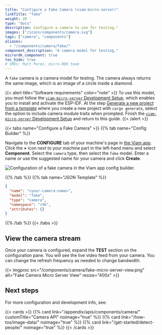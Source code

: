 ```yaml
---
title: "Configure a Fake Camera (viam-micro-server)"
linkTitle: "fake"
weight: 20
type: "docs"
description: Configure a camera to use for testing."
images: ["/icons/components/camera.svg"]
tags: ["camera", "components"]
aliases:
  - "/components/camera/fake/"
component_description: "A camera model for testing."
micrordk_component: true
toc_hide: true
# SMEs: Matt Perez, micro-RDK team
---
```


A `fake` camera is a camera model for testing.
The camera always returns the same image, which is an image of a circle inside a diamond.

{{< alert title="Software requirements" color="note" >}}
To use this model, you must follow the [`viam-micro-server` Development Setup](/installation/viam-micro-server-dev/), which enables you to install and activate the ESP-IDF.
At the step [Generate a new project from a template](/installation/viam-micro-server-dev/#install-viam-micro-server) where you create a new project with `cargo generate`, select the option to include camera module traits when prompted.
Finish the [`viam-micro-server` Development Setup](/installation/viam-micro-server-dev/) and return to this guide.
{{< /alert >}}

{{< tabs name="Configure a Fake Camera" >}}
{{% tab name="Config Builder" %}}

Navigate to the **CONFIGURE** tab of your machine's page in [the Viam app](https://app.viam.com).
Click the **+** icon next to your machine part in the left-hand menu and select **Component**.
Select the `camera` type, then select the `fake` model.
Enter a name or use the suggested name for your camera and click **Create**.

![Configuration of a fake camera in the Viam app config builder.](/components/camera/configure-fake.png)

{{% /tab %}}
{{% tab name="JSON Template" %}}

```json {class="line-numbers linkable-line-numbers"}
{
  "name": "<your-camera-name>",
  "model": "fake",
  "type": "camera",
  "namespace": "rdk",
  "attributes": {}
}
```

{{% /tab %}}
{{< /tabs >}}

## View the camera stream

Once your camera is configured, expand the **TEST** section on the configuration pane.
You will see the live video feed from your camera.
You can change the refresh frequency as needed to change bandwidth.

{{< imgproc src="/components/camera/fake-micro-server-view.png" alt="Fake Camera Micro Server View" resize="400x" >}}

## Next steps

For more configuration and development info, see:

{{< cards >}}
{{% card link="/appendix/apis/components/camera/" customTitle="Camera API" noimage="true" %}}
{{% card link="/how-tos/image-data/" noimage="true" %}}
{{% card link="/get-started/detect-people/" noimage="true" %}}
{{< /cards >}}
